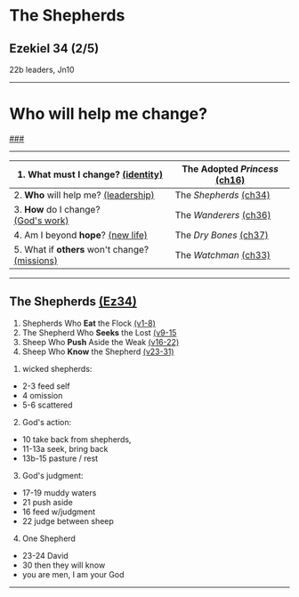 <!-- .slide: <%= bg("unsplash-Jztmx9yqjBw-stars.jpg") %> id="title" -->
# The Shepherds
## Ezekiel 34 (2/5)

>>>
22b leaders, Jn10

---
<!-- .slide: data-background="white" -->
# **Who** will help me change?

[###](#/outline "secret")

---

| 1. **What** must I change? [(identity)](# "ref") | The Adopted *Princess* [(ch16)](# "ref") |
| --- | --- |
| 2. **Who** will help me? [(leadership)](# "ref") | The *Shepherds* [(ch34)](# "ref") |
| 3. **How** do I change? <br>[(God's work)](# "ref") | The *Wanderers* [(ch36)](# "ref") |
| 4. Am I beyond **hope**? [(new life)](# "ref") | The *Dry Bones* [(ch37)](# "ref") |
| 5. What if **others** won't change? [(missions)](# "ref") | The *Watchman* [(ch33)](# "ref") |

---
<!-- .slide: <%= bg("unsplash-Jztmx9yqjBw-stars.jpg") %> id="outline" class="outline" -->
## The Shepherds [(Ez34)](# "ref")
1. Shepherds Who **Eat** the Flock [(v1-8)](# "ref")
1. The Shepherd Who **Seeks** the Lost [(v9-15](# "ref")
1. Sheep Who **Push** Aside the Weak [(v16-22)](# "ref")
1. Sheep Who **Know** the Shepherd [(v23-31)](# "ref")

>>>
1. wicked shepherds:
  + 2-3 feed self
  + 4 omission
  + 5-6 scattered
2. God's action:
  + 10 take back from shepherds,
  + 11-13a seek, bring back
  + 13b-15 pasture / rest
3. God's judgment:
  + 17-19 muddy waters
  + 21 push aside
  + 16 feed w/judgment
  + 22 judge between sheep
4. One Shepherd
  + 23-24 David
  + 30 then they will know
  + you are men, I am your God

---
<!-- .slide: <%= bg("unsplash-Jztmx9yqjBw-stars.jpg") %> class="empty" -->

